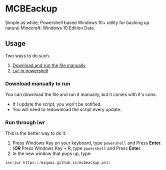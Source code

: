 # MCBEackup
Simple as white; Powershell based Windows 10+ utility for backing up natural Minecraft: Windows 10 Edition Data.  

## Usage
Two ways to do such.  
1. [Download and run the file manually](###download-manually-to-run)  
2. [`iwr` in powershell](###run-through-iwr)  

### Download manually to run
You can download the file and run it manually, but it comes with it's cons:  
- If I update the script, you won't be notified.  
- You will need to redownload the script every update.  

### Run through iwr
This is the better way to do it.
1. Press Windows Key on your keyboard, type `powershell` and Press **Enter**.  
  \(_**OR**_ Press Windows Key + R, type `powershell` and Press **Enter**.
2. In the new window that pops up, type:
  ```powershell
  iex(iwr https://miqumi.github.io/mcbeackup.ps1)
  ```
